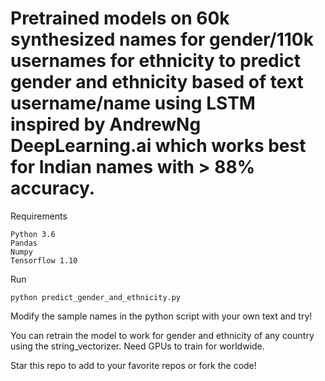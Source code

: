# Pretrained models on 60k synthesized names for gender/110k usernames for ethnicity to predict gender and ethnicity based of text username/name using LSTM inspired by AndrewNg DeepLearning.ai which works best for Indian names with > 88% accuracy.

Requirements

```
Python 3.6
Pandas 
Numpy
Tensorflow 1.10
```

Run
```
python predict_gender_and_ethnicity.py
```

Modify the sample names in the python script with your own text and try!

You can retrain the model to work for gender and ethnicity of any country using the string_vectorizer. Need GPUs to train for worldwide.

Star this repo to add to your favorite repos or fork the code!


